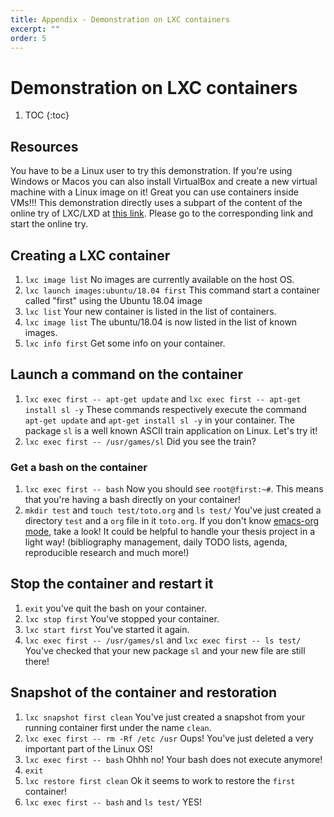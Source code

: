 ```yaml
---
title: Appendix - Demonstration on LXC containers
excerpt: ""
order: 5
---
```

# Demonstration on LXC containers
1. TOC
{:toc}
## Resources
You have to be a Linux user to try this demonstration. If you're using Windows or Macos you can also install VirtualBox and create a new virtual machine with a Linux image on it! Great you can use containers inside VMs!!!
This demonstration directly uses a subpart of the content of the online try of LXC/LXD at [this link](https://linuxcontainers.org/lxd/try-it/).  Please go to the corresponding link and start the online try.
## Creating a LXC container
1. `lxc image list`
No images are currently available on the host OS.
2. `lxc launch images:ubuntu/18.04 first`
This command start a container called "first" using the Ubuntu 18.04 image
3. `lxc list`
Your new container is listed in the list of containers.
4. `lxc image list`
The ubuntu/18.04 is now listed in the list of known images.
5. `lxc info first`
Get some info on your container.

## Launch a command on the container
1. `lxc exec first -- apt-get update` and `lxc exec first -- apt-get install sl -y`
These commands respectively execute the command `apt-get update` and `apt-get install sl -y` in your container. The package `sl` is a well known ASCII train application on Linux. Let's try it!
2. `lxc exec first -- /usr/games/sl`
Did you see the train? 

### Get a bash on the container
1. `lxc exec first -- bash`
Now you should see `root@first:~#`. This means that you're having a bash directly on your container!
2. `mkdir test` and `touch test/toto.org` and `ls test/`
You've just created a directory `test` and a `org` file in it `toto.org`. If you don't know [emacs-org
mode](https://orgmode.org/), take a look! It could be helpful to handle your thesis project in a light way! (bibliography management, daily TODO lists, agenda, reproducible research and much more!)

## Stop the container and restart it
1. `exit`
you've quit the bash on your container.
2. `lxc stop first`
You've stopped your container.
3. `lxc start first`
You've started it again.
4. `lxc exec first -- /usr/games/sl` and `lxc exec first -- ls test/`
You've checked that your new package `sl` and your new file are still there!

## Snapshot of the container and restoration
1. `lxc snapshot first clean`
You've just created a snapshot from your running container first under the name `clean`.
2. `lxc exec first -- rm -Rf /etc /usr`
Oups! You've just deleted a very important part of the Linux OS!
3. `lxc exec first -- bash`
Ohhh no! Your bash does not execute anymore!
4. `exit`
5. `lxc restore first clean`
Ok it seems to work to restore the `first` container!
6. `lxc exec first -- bash` and `ls test/`
YES!
